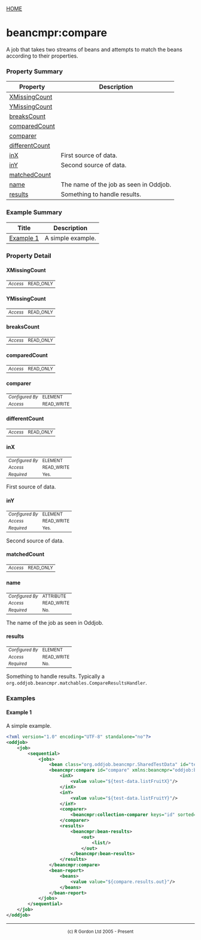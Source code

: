 [HOME](../../../README.md)
# beancmpr:compare

A job that takes two streams of beans and
attempts to match the beans according to their properties.

### Property Summary

| Property | Description |
| -------- | ----------- |
| [XMissingCount](#propertyxmissingcount) |  | 
| [YMissingCount](#propertyymissingcount) |  | 
| [breaksCount](#propertybreakscount) |  | 
| [comparedCount](#propertycomparedcount) |  | 
| [comparer](#propertycomparer) |  | 
| [differentCount](#propertydifferentcount) |  | 
| [inX](#propertyinx) | First source of data. | 
| [inY](#propertyiny) | Second source of data. | 
| [matchedCount](#propertymatchedcount) |  | 
| [name](#propertyname) | The name of the job as seen in Oddjob. | 
| [results](#propertyresults) | Something to handle results. | 


### Example Summary

| Title | Description |
| ----- | ----------- |
| [Example 1](#example1) | A simple example. |


### Property Detail
#### XMissingCount <a name="propertyxmissingcount"></a>

<table style='font-size:smaller'>
      <tr><td><i>Access</i></td><td>READ_ONLY</td></tr>
</table>



#### YMissingCount <a name="propertyymissingcount"></a>

<table style='font-size:smaller'>
      <tr><td><i>Access</i></td><td>READ_ONLY</td></tr>
</table>



#### breaksCount <a name="propertybreakscount"></a>

<table style='font-size:smaller'>
      <tr><td><i>Access</i></td><td>READ_ONLY</td></tr>
</table>



#### comparedCount <a name="propertycomparedcount"></a>

<table style='font-size:smaller'>
      <tr><td><i>Access</i></td><td>READ_ONLY</td></tr>
</table>



#### comparer <a name="propertycomparer"></a>

<table style='font-size:smaller'>
      <tr><td><i>Configured By</i></td><td>ELEMENT</td></tr>
      <tr><td><i>Access</i></td><td>READ_WRITE</td></tr>
</table>



#### differentCount <a name="propertydifferentcount"></a>

<table style='font-size:smaller'>
      <tr><td><i>Access</i></td><td>READ_ONLY</td></tr>
</table>



#### inX <a name="propertyinx"></a>

<table style='font-size:smaller'>
      <tr><td><i>Configured By</i></td><td>ELEMENT</td></tr>
      <tr><td><i>Access</i></td><td>READ_WRITE</td></tr>
      <tr><td><i>Required</i></td><td>Yes.</td></tr>
</table>

First source of data.

#### inY <a name="propertyiny"></a>

<table style='font-size:smaller'>
      <tr><td><i>Configured By</i></td><td>ELEMENT</td></tr>
      <tr><td><i>Access</i></td><td>READ_WRITE</td></tr>
      <tr><td><i>Required</i></td><td>Yes.</td></tr>
</table>

Second source of data.

#### matchedCount <a name="propertymatchedcount"></a>

<table style='font-size:smaller'>
      <tr><td><i>Access</i></td><td>READ_ONLY</td></tr>
</table>



#### name <a name="propertyname"></a>

<table style='font-size:smaller'>
      <tr><td><i>Configured By</i></td><td>ATTRIBUTE</td></tr>
      <tr><td><i>Access</i></td><td>READ_WRITE</td></tr>
      <tr><td><i>Required</i></td><td>No.</td></tr>
</table>

The name of the job as seen in Oddjob.

#### results <a name="propertyresults"></a>

<table style='font-size:smaller'>
      <tr><td><i>Configured By</i></td><td>ELEMENT</td></tr>
      <tr><td><i>Access</i></td><td>READ_WRITE</td></tr>
      <tr><td><i>Required</i></td><td>No.</td></tr>
</table>

Something to handle results. Typically a
`org.oddjob.beancmpr.matchables.CompareResultsHandler`.


### Examples
#### Example 1 <a name="example1"></a>

A simple example.

```xml
<?xml version="1.0" encoding="UTF-8" standalone="no"?>
<oddjob>
    <job>
        <sequential>
            <jobs>
                <bean class="org.oddjob.beancmpr.SharedTestData" id="test-data"/>
                <beancmpr:compare id="compare" xmlns:beancmpr="oddjob:beancmpr">
                    <inX>
                        <value value="${test-data.listFruitX}"/>
                    </inX>
                    <inY>
                        <value value="${test-data.listFruitY}"/>
                    </inY>
                    <comparer>
                        <beancmpr:collection-comparer keys="id" sorted="false" values="type, quantity, colour"/>
                    </comparer>
                    <results>
                        <beancmpr:bean-results>
                            <out>
                                <list/>
                            </out>
                        </beancmpr:bean-results>
                    </results>
                </beancmpr:compare>
                <bean-report>
                    <beans>
                        <value value="${compare.results.out}"/>
                    </beans>
                </bean-report>
            </jobs>
        </sequential>
    </job>
</oddjob>
```



-----------------------

<div style='font-size: smaller; text-align: center;'>(c) R Gordon Ltd 2005 - Present</div>
